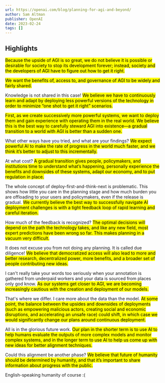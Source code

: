 ```yaml
---
url: https://openai.com/blog/planning-for-agi-and-beyond/
author: Sam Altman
publisher: OpenAI
date: 2023-02-24
tags: []
---
```


## Highlights
<mark>Because the upside of AGI is so great, we do not believe it is possible or desirable for society to stop its development forever; instead, society and the developers of AGI have to figure out how to get it right.</mark>

<mark>We want the benefits of, access to, and governance of AGI to be widely and fairly shared.</mark>

Knowledge is not shared in this case!
<mark>We believe we have to continuously learn and adapt by deploying less powerful versions of the technology in order to minimize “one shot to get it right” scenarios.</mark>

<mark>First, as we create successively more powerful systems, we want to deploy them and gain experience with operating them in the real world. We believe this is the best way to carefully steward AGI into existence—a gradual transition to a world with AGI is better than a sudden one.</mark>

What other ways have you tried, and what are your findings?
<mark>We expect powerful AI to make the rate of progress in the world much faster, and we think it’s better to adjust to this incrementally.</mark>

At what cost?
<mark>A gradual transition gives people, policymakers, and institutions time to understand what’s happening, personally experience the benefits and downsides of these systems, adapt our economy, and to put regulation in place.</mark>

The whole concept of deploy-first-and-think-next is problematic. This shows how little you care in the planning stage and how much burden you are offloading to your users and policymakers, even if the release is gradual.
<mark>We currently believe the best way to successfully navigate AI deployment challenges is with a tight feedback loop of rapid learning and careful iteration.</mark>

How much of the feedback is recognized?
<mark>The optimal decisions will depend on the path the technology takes, and like any new field, most expert predictions have been wrong so far. This makes planning in a vacuum very difficult.</mark>

It does not excuse you from not doing any planning. It is called due diligence!
<mark>We believe that democratized access will also lead to more and better research, decentralized power, more benefits, and a broader set of people contributing new ideas.</mark>

I can't really take your words too seriously when your annotation is gathered from underpaid workers and your data is sourced from places only god know.
<mark>As our systems get closer to AGI, we are becoming increasingly cautious with the creation and deployment of our models.</mark>

That's where we differ. I care more about the data than the model.
<mark>At some point, the balance between the upsides and downsides of deployments (such as empowering malicious actors, creating social and economic disruptions, and accelerating an unsafe race) could shift, in which case we would significantly change our plans around continuous deployment.</mark>

All is in the glorious future work.
<mark>Our plan in the shorter term is to use AI to help humans evaluate the outputs of more complex models and monitor complex systems, and in the longer term to use AI to help us come up with new ideas for better alignment techniques.</mark>

Could this alignment be another phase?
<mark>We believe that future of humanity should be determined by humanity, and that it’s important to share information about progress with the public.</mark>

English-speaking humanity of course :(
